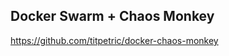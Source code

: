 ## Docker Swarm + Chaos Monkey

<div class="image-slide"></div>

<p class="tac"><a href="https://github.com/titpetric/docker-chaos-monkey">https://github.com/titpetric/docker-chaos-monkey</a></p>
